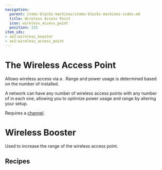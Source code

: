 ```yaml
---
navigation:
  parent: items-blocks-machines/items-blocks-machines-index.md
  title: Wireless Access Point
  icon: wireless_access_point
  position: 215
item_ids:
- ae2:wireless_booster
- ae2:wireless_access_point
---
```


# The Wireless Access Point

<BlockImage id="wireless_access_point" p:state="has_channel" scale="8" perspective="up" />

Allows wireless access via a <ItemLink id="wireless_terminal" />.
Range and power usage is determined based on the number of <ItemLink id="wireless_booster" /> installed.

A network can have any number of wireless access points with any number
of <ItemLink id="wireless_booster" /> in each one, allowing you to optimize power usage
and range by altering your setup.

Requires a [channel](../ae2-mechanics/channels.md).

# Wireless Booster

<ItemImage id="wireless_booster" scale="2" />

Used to increase the range of the wireless access point.

## Recipes

<RecipeFor id="wireless_access_point" />

<RecipeFor id="wireless_booster" />
